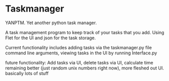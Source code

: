 # Taskmanager
YANPTM. Yet another python task manager.

A task management program to keep track of your tasks that you add. Using Flet for the UI and json for the task storage.

Current functionality includes adding tasks via the taskmanager.py file command line arguments, viewing tasks in the UI by running Interface.py

future functionality: Add tasks via UI, delete tasks via UI, calculate time remaining better (just random unix numbers right now), more fleshed out UI. basically lots of stuff

